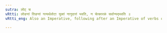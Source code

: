 ```yaml
---
sutra: लोट् च
vRtti: लोडन्तं तिङन्तं गत्यर्थलोटा युक्तं नानुदात्तं भवति, न चेत्कारकं सर्वान्यद्भवति ॥
vRtti_eng: Also an Imperative, following after an Imperative of verbs of 'motion', retains its accent, when the subject or object of both the verbs, is not wholly different.

---
```

